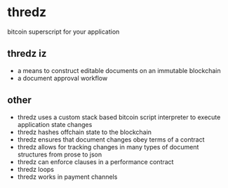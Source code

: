 # thredz
bitcoin superscript for your application

## thredz iz
* a means to construct editable documents on an immutable blockchain
* a document approval workflow

## other
* thredz uses a custom stack based bitcoin script interpreter to execute application state changes
* thredz hashes offchain state to the blockchain
* thredz ensures that document changes obey terms of a contract
* thredz allows for tracking changes in many types of document structures from prose to json
* thredz can enforce clauses in a performance contract
* thredz loops
* thredz works in payment channels
